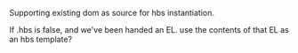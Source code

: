 Supporting existing dom as source for hbs instantiation.

If .hbs is false, and we've been handed an EL. use the contents of that EL as an hbs template?